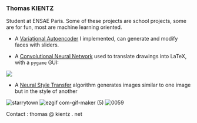 ### Thomas KIENTZ

Student at ENSAE Paris.
Some of these projects are school projects, some are for fun, most are machine learning oriented.

- A [Variational Autoencoder](https://github.com/thomktz/VAE) I implemented, can generate and modify faces with sliders.

- A [Convolutional Neural Network](https://github.com/thomktz/Projet-1A) used to translate drawings into LaTeX, with a `pygame` GUI: 


![](https://user-images.githubusercontent.com/60552083/119516823-5c2ad180-bd77-11eb-9172-6e9a1bd23307.gif)

- A [Neural Style Transfer](https://github.com/thomktz/style-transfer) algorithm generates images similar to one image but in the style of another

![starrytown](https://user-images.githubusercontent.com/60552083/122601543-bc105180-d071-11eb-9824-6e2f751ec5b9.png)
![ezgif com-gif-maker (5)](https://user-images.githubusercontent.com/60552083/122601550-bdda1500-d071-11eb-9c82-088890d407c3.gif)
![0059](https://user-images.githubusercontent.com/60552083/122601560-c4688c80-d071-11eb-9c16-cd3077381323.png)

Contact : thomas @ kientz . net
